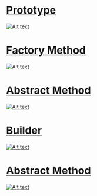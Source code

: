 # [Prototype](https://github.com/petrovRV/MiddleMarathon/blob/master/Patterns/Creational/Prototype.playground/Contents.swift)
[![Alt text](https://github.com/petrovRV/MiddleMarathon/blob/master/Patterns/images/Prototype.jpg)](https://github.com/petrovRV/MiddleMarathon/blob/master/Patterns/Creational/Prototype.playground/Contents.swift)

# [Factory Method](https://github.com/petrovRV/MiddleMarathon/blob/master/Patterns/Creational/FactoryMethod.playground/Contents.swift)
[![Alt text](https://github.com/petrovRV/MiddleMarathon/blob/master/Patterns/images/FactoryMethod.jpg)](https://github.com/petrovRV/MiddleMarathon/blob/master/Patterns/Creational/FactoryMethod.playground/Contents.swift)

# [Abstract Method](https://github.com/petrovRV/MiddleMarathon/blob/master/Patterns/Creational/AbstractFactory.playground/Contents.swift)
[![Alt text](https://github.com/petrovRV/MiddleMarathon/blob/master/Patterns/images/AbstractFactory.jpg)](https://github.com/petrovRV/MiddleMarathon/blob/master/Patterns/Creational/AbstractFactory.playground/Contents.swift)

# [Builder](https://github.com/petrovRV/MiddleMarathon/blob/master/Patterns/Creational/Builder.playground/Contents.swift)
[![Alt text](https://github.com/petrovRV/MiddleMarathon/blob/master/Patterns/images/Builder.jpg)](https://github.com/petrovRV/MiddleMarathon/blob/master/Patterns/Creational/Builder.playground/Contents.swift)

# [Abstract Method](https://github.com/petrovRV/MiddleMarathon/blob/master/Patterns/Creational/Singleton.playground/Contents.swift)
[![Alt text](https://github.com/petrovRV/MiddleMarathon/blob/master/Patterns/images/Singleton.jpg)](https://github.com/petrovRV/MiddleMarathon/blob/master/Patterns/Creational/Singleton.playground/Contents.swift)
